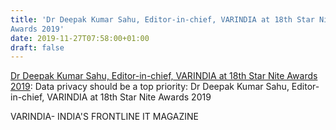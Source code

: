 ```yaml
---
title: 'Dr Deepak Kumar Sahu, Editor-in-chief, VARINDIA at 18th Star Nite
Awards 2019'
date: 2019-11-27T07:58:00+01:00
draft: false
---
```


[Dr Deepak Kumar Sahu, Editor-in-chief, VARINDIA at 18th Star Nite Awards 2019](https://varindia.com/video/dr-deepak-kumar-sahu-editorinchief-varindia-at-18th-star-nite-awards-2019#.Xd4emf5qOnI.blogger): Data privacy should be a top priority: Dr Deepak Kumar Sahu, Editor-in-chief, VARINDIA at 18th Star Nite Awards 2019  
  
VARINDIA- INDIA'S FRONTLINE IT MAGAZINE